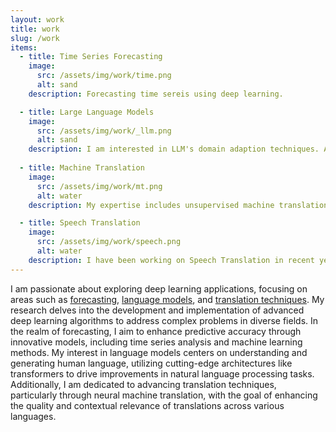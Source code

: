 ```yaml
---
layout: work
title: work
slug: /work
items:
  - title: Time Series Forecasting
    image:
      src: /assets/img/work/time.png
      alt: sand
    description: Forecasting time sereis using deep learning.

  - title: Large Language Models
    image:
      src: /assets/img/work/_llm.png
      alt: sand
    description: I am interested in LLM's domain adaption techniques. Also I hope to explore the explainabiliy for LLMs (Transformer behind it).
  
  - title: Machine Translation
    image:
      src: /assets/img/work/mt.png
      alt: water
    description: My expertise includes unsupervised machine translation and low-resource machine translation. 

  - title: Speech Translation
    image:
      src: /assets/img/work/speech.png
      alt: water
    description: I have been working on Speech Translation in recent years. I am interested in multi-language speech translation and knowledge transferring in Speech Translation.
---
```


I am passionate about exploring deep learning applications, focusing on areas such as [forecasting](https://en.wikipedia.org/wiki/Time_series), [language models](https://en.wikipedia.org/wiki/Large_language_model), and [translation techniques](https://en.wikipedia.org/wiki/Machine_translation). My research delves into the development and implementation of advanced deep learning algorithms to address complex problems in diverse fields. In the realm of forecasting, I aim to enhance predictive accuracy through innovative models, including time series analysis and machine learning methods. My interest in language models centers on understanding and generating human language, utilizing cutting-edge architectures like transformers to drive improvements in natural language processing tasks. Additionally, I am dedicated to advancing translation techniques, particularly through neural machine translation, with the goal of enhancing the quality and contextual relevance of translations across various languages.

<br />
<br />
